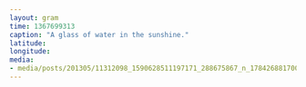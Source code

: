 ```yaml
---
layout: gram
time: 1367699313
caption: "A glass of water in the sunshine."
latitude: 
longitude: 
media:
- media/posts/201305/11312098_1590628511197171_288675867_n_17842688170000351.jpg
---
```


